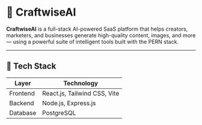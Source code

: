 # 🧠 CraftwiseAI

**CraftwiseAI** is a full-stack AI-powered SaaS platform that helps creators, marketers, and businesses generate high-quality content, images, and more — using a powerful suite of intelligent tools built with the PERN stack.

---

## 🧱 Tech Stack

| Layer       | Technology                         |
|-------------|-------------------------------------|
| Frontend    | React.js, Tailwind CSS, Vite        |
| Backend     | Node.js, Express.js                 |
| Database    | PostgreSQL        |

